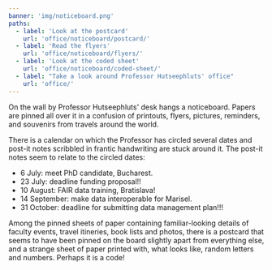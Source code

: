 ```yaml
---
banner: 'img/noticeboard.png'
paths:
  - label: 'Look at the postcard'
    url: 'office/noticeboard/postcard/'
  - label: 'Read the flyers'
    url: 'office/noticeboard/flyers/'
  - label: 'Look at the coded sheet'
    url: 'office/noticeboard/coded-sheet/'
  - label: "Take a look around Professor Hutseephluts' office"
    url: 'office/'
---
```


On the wall by Professor Hutseephluts' desk hangs a noticeboard. Papers are
pinned all over it in a confusion of printouts, flyers, pictures, reminders,
and souvenirs from travels around the world.

There is a calendar on which the Professor has circled several dates and
post-it notes scribbled in frantic handwriting are stuck around it. The post-it
notes seem to relate to the circled dates:

-   6 July: meet PhD candidate, Bucharest.
-   23 July: deadline funding proposal!!
-   10 August: FAIR data training, Bratislava!
-   14 September: make data interoperable for Marisel.
-   31 October: deadline for submitting data management plan!!!

Among the pinned sheets of paper containing familiar-looking details of faculty
events, travel itineries, book lists and photos, there is a postcard that seems
to have been pinned on the board slightly apart from everything else, and a
strange sheet of paper printed with, what looks like, random letters and
numbers. Perhaps it is a code!
